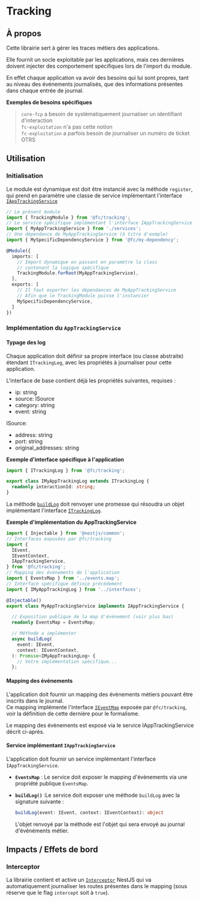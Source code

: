 # Tracking

## À propos

Cette librairie sert à gérer les traces métiers des applications.

Elle fournit un socle exploitable par les applications, mais ces dernières doivent injecter des comportement spécifiques lors de l'import du module.

En effet chaque application va avoir des besoins qui lui sont propres, tant au niveau des événements journalisés, que des informations présentes dans chaque entrée de journal.

**Exemples de besoins spécifiques**

> `core-fcp` a besoin de systèmatiquement journaliser un identifiant d'interaction  
> `fc-exploitation` n'a pas cette notion  
> `fc-exploitation` a parfois besoin de journaliser un numéro de ticket OTRS

## Utilisation

### Initialisation

Le module est dynamique est doit être instancié avec la méthode `register`, qui prend en paramètre une classe de service implémentant l'interface [`IAppTrackingService`](src/interfaces/app-tracking-service.interface.ts)

```typescript
// Le présent module
import { TrackingModule } from '@fc/tracking';
// Le service spécifique implémentant l'interface IAppTrackingService
import { MyAppTrackingService } from './services';
// Une dépendance de MyAppTrackingService (à titre d'exmple)
import { MySpecificDependencyService } from '@fc/my-dependency';

@Module({
  imports: [
    // Import dynamique en passant en paramètre la class
    // contenant la logique spécifique
    TrackingModule.forRoot(MyAppTrackingService),
  ],
  exports: [
    // Il faut exporter les dépendances de MyAppTrackingService
    // Afin que le TrackingModule puisse l'instancier
    MySpecificDependencyService,
  ]
})
```

### Implémentation du `AppTrackingService`

#### Typage des log

Chaque application doit définir sa propre interface (ou classe abstraite) étendant `ITrackingLog`, avec les propriétés à journaliser pour cette application.

L'interface de base contient déjà les propriétés suivantes, requises :

- ip: string
- source: ISource
- category: string
- event: string

ISource:

- address: string
- port: string
- original_addresses: string

**Exemple d'interface spécifique à l'application**

```typescript
import { ITrackingLog } from '@fc/tracking';

export class IMyAppTrackingLog extends ITrackingLog {
  readonly interactionId: string;
}
```

La méthode [`buildLog`](src/interfaces/app-tracking-service.interface.ts) doit renvoyer une promesse qui résoudra un objet implémentant l'interface [`ITrackingLog`](src/interfaces/tracking-log.interface.ts).

**Exemple d'implémentation du AppTrackingService**

```typescript
import { Injectable } from '@nestjs/common';
// Interfaces exposées par @fc/tracking
import {
  IEvent,
  IEventContext,
  IAppTrackingService,
} from '@fc/tracking';
// Mapping des événements de l'application
import { EventsMap } from '../events.map';
// Interface spécifique définie précédement
import { IMyAppTrackingLog } from '../interfaces';

@Injectable()
export class MyAppTrackingService implements IAppTrackingService {

  // Exposition publique de la map d'événement (voir plus bas)
  readonly EventsMap = EventsMap;

  // Méthode a implémenter
  async buildLog(
    event: IEvent,
    context: IEventContext,
  ): Promise<IMyAppTrackingLog> {
    // Votre implémentation spécifique...
  };
```

#### Mapping des événements

L'application doit fournir un mapping des évènements métiers pouvant être inscrits dans le journal.  
Ce mapping implémente l'interface [`IEventMap`](src/interfaces/event-map.interface.ts) exposée par `@fc/tracking`, voir la définition de cette dernière pour le formalisme.

Le mapping des évènements est exposé via le service IAppTrackingService décrit ci-après.

#### Service implémentant `IAppTrackingService`

L'application doit fournir un service implémentant l'interface `IAppTrackingService`.

- **`EventsMap`** : Le service doit exposer le mapping d'évènements via une propriété publique `EventsMap`.

* **`buildLog()`** :Le service doit exposer une méthode `buildLog` avec la signature suivante :

  ```typescript
  buildLog(event: IEvent, context: IEventContext): object
  ```

  L'objet renvoyé par la méthode est l'objet qui sera envoyé au journal d'événéments métier.

## Impacts / Effets de bord

### Interceptor

La librairie contient et active un [`Interceptor`](src/interceptors/tracking.interceptor.ts) NestJS qui va automatiquement journaliser les routes présentes dans le mapping (sous réserve que le flag `intercept` soit à `true`).
